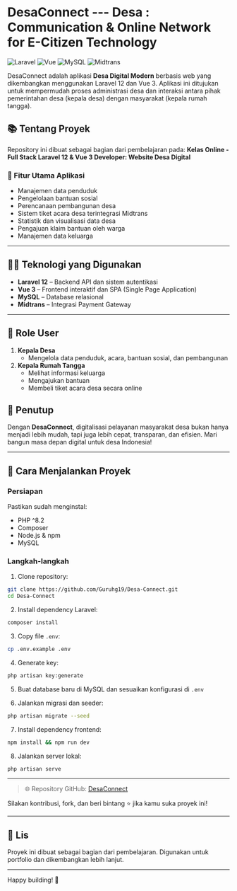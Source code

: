 # DesaConnect --- Desa : Communication & Online Network for E-Citizen Technology

![Laravel](https://img.shields.io/badge/Laravel-12-red?style=flat&logo=laravel)
![Vue](https://img.shields.io/badge/Vue.js-3-42b883?style=flat&logo=vue.js)
![MySQL](https://img.shields.io/badge/MySQL-Database-informational?style=flat&logo=mysql)
![Midtrans](https://img.shields.io/badge/Midtrans-Gateway-lightgrey?style=flat&logo=data)

DesaConnect adalah aplikasi **Desa Digital Modern** berbasis web yang dikembangkan menggunakan Laravel 12 dan Vue 3. Aplikasi ini ditujukan untuk mempermudah proses administrasi desa dan interaksi antara pihak pemerintahan desa (kepala desa) dengan masyarakat (kepala rumah tangga).

## 📚 Tentang Proyek

Repository ini dibuat sebagai bagian dari pembelajaran pada:
**Kelas Online - Full Stack Laravel 12 & Vue 3 Developer: Website Desa Digital**

### 🎯 Fitur Utama Aplikasi
- Manajemen data penduduk
- Pengelolaan bantuan sosial
- Perencanaan pembangunan desa
- Sistem tiket acara desa terintegrasi Midtrans
- Statistik dan visualisasi data desa
- Pengajuan klaim bantuan oleh warga
- Manajemen data keluarga

---

## 🧑‍💻 Teknologi yang Digunakan

- **Laravel 12** – Backend API dan sistem autentikasi
- **Vue 3** – Frontend interaktif dan SPA (Single Page Application)
- **MySQL** – Database relasional
- **Midtrans** – Integrasi Payment Gateway

---

## 👥 Role User

1. **Kepala Desa**
   - Mengelola data penduduk, acara, bantuan sosial, dan pembangunan
2. **Kepala Rumah Tangga**
   - Melihat informasi keluarga
   - Mengajukan bantuan
   - Membeli tiket acara desa secara online


## 🧠 Penutup

Dengan **DesaConnect**, digitalisasi pelayanan masyarakat desa bukan hanya menjadi lebih mudah, tapi juga lebih cepat, transparan, dan efisien. Mari bangun masa depan digital untuk desa Indonesia!

---

## 🚀 Cara Menjalankan Proyek

### Persiapan
Pastikan sudah menginstal:
- PHP ^8.2
- Composer
- Node.js & npm
- MySQL

### Langkah-langkah
1. Clone repository:
```bash
git clone https://github.com/Guruhg19/Desa-Connect.git
cd Desa-Connect
```

2. Install dependency Laravel:
```bash
composer install
```

3. Copy file `.env`:
```bash
cp .env.example .env
```

4. Generate key:
```bash
php artisan key:generate
```

5. Buat database baru di MySQL dan sesuaikan konfigurasi di `.env`

6. Jalankan migrasi dan seeder:
```bash
php artisan migrate --seed
```

7. Install dependency frontend:
```bash
npm install && npm run dev
```

8. Jalankan server lokal:
```bash
php artisan serve
```

---

> 🌐 Repository GitHub: [DesaConnect](https://github.com/Guruhg19/Desa-Connect.git)

Silakan kontribusi, fork, dan beri bintang ⭐ jika kamu suka proyek ini!

---

## 📝 Lis

Proyek ini dibuat sebagai bagian dari pembelajaran. Digunakan untuk portfolio dan dikembangkan lebih lanjut.

---

Happy building! 🚀  

